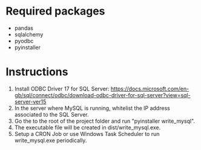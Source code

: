 # Required packages
- pandas
- sqlalchemy
- pyodbc
- pyinstaller

# Instructions
1. Install ODBC Driver 17 for SQL Server: https://docs.microsoft.com/en-gb/sql/connect/odbc/download-odbc-driver-for-sql-server?view=sql-server-ver15
2. In the server where MySQL is running, whitelist the IP address associated to the SQL Server.
3. Go the to the root of the project folder and run "pyinstaller write_mysql".
5. The executable file will be created in dist/write_mysql.exe.
6. Setup a CRON Job or use Windows Task Scheduler to run write_mysql.exe periodically.
